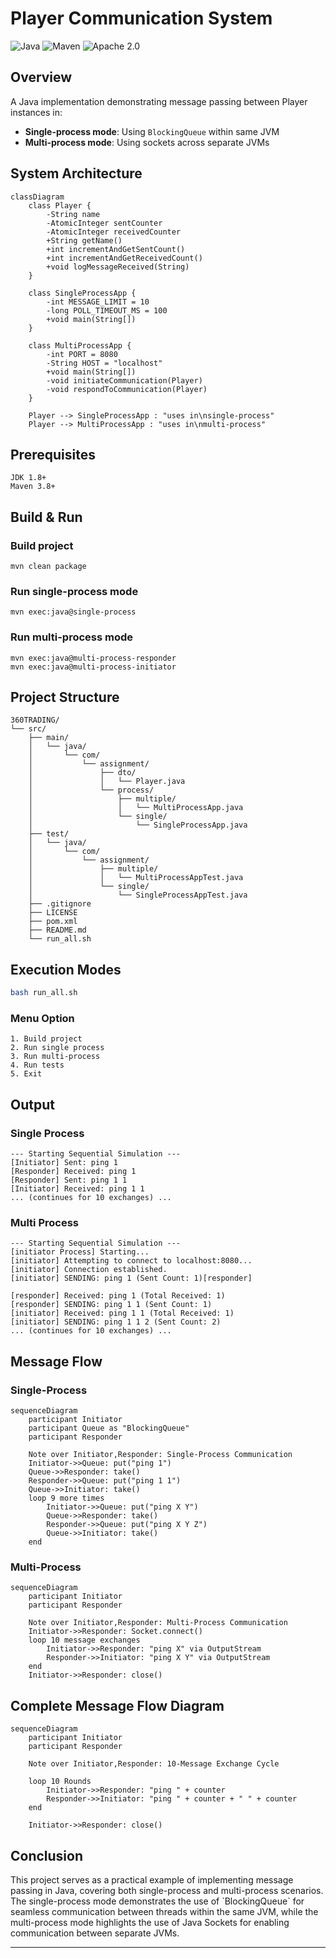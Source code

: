 # Player Communication System

![Java](https://img.shields.io/badge/Java-1.8-blue) ![Maven](https://img.shields.io/badge/Maven-3.8.5-red) ![Apache 2.0](https://img.shields.io/badge/License-Apache%202.0-blue)

## Overview

A Java implementation demonstrating message passing between Player instances in:

- **Single-process mode**: Using `BlockingQueue` within same JVM
- **Multi-process mode**: Using sockets across separate JVMs

## System Architecture

```mermaid
classDiagram
    class Player {
        -String name
        -AtomicInteger sentCounter
        -AtomicInteger receivedCounter
        +String getName()
        +int incrementAndGetSentCount()
        +int incrementAndGetReceivedCount()
        +void logMessageReceived(String)
    }

    class SingleProcessApp {
        -int MESSAGE_LIMIT = 10
        -long POLL_TIMEOUT_MS = 100
        +void main(String[])
    }

    class MultiProcessApp {
        -int PORT = 8080
        -String HOST = "localhost"
        +void main(String[])
        -void initiateCommunication(Player)
        -void respondToCommunication(Player)
    }

    Player --> SingleProcessApp : "uses in\nsingle-process"
    Player --> MultiProcessApp : "uses in\nmulti-process"
```

## Prerequisites

```
JDK 1.8+
Maven 3.8+
```

## Build & Run

### Build project
```
mvn clean package
```
### Run single-process mode
```
mvn exec:java@single-process
```
### Run multi-process mode
```
mvn exec:java@multi-process-responder
mvn exec:java@multi-process-initiator
```
## Project Structure

```
360TRADING/
└── src/
    ├── main/
    │   └── java/
    │       └── com/
    │           └── assignment/
    │               ├── dto/
    │               │   └── Player.java
    │               └── process/
    │                   ├── multiple/
    │                   │   └── MultiProcessApp.java
    │                   └── single/
    │                       └── SingleProcessApp.java
    ├── test/
    │   └── java/
    │       └── com/
    │           └── assignment/
    │               ├── multiple/
    │               │   └── MultiProcessAppTest.java
    │               └── single/
    │                   └── SingleProcessAppTest.java
    ├── .gitignore
    ├── LICENSE
    ├── pom.xml
    ├── README.md
    └── run_all.sh
```    

## Execution Modes

```bash
bash run_all.sh
```

### Menu Option

```
1. Build project
2. Run single process
3. Run multi-process
4. Run tests
5. Exit
```

## Output

### Single Process
``` 
--- Starting Sequential Simulation ---
[Initiator] Sent: ping 1
[Responder] Received: ping 1
[Responder] Sent: ping 1 1
[Initiator] Received: ping 1 1
... (continues for 10 exchanges) ...
```
### Multi Process
``` 
--- Starting Sequential Simulation ---
[initiator Process] Starting...
[initiator] Attempting to connect to localhost:8080...
[initiator] Connection established.
[initiator] SENDING: ping 1 (Sent Count: 1)[responder]

[responder] Received: ping 1 (Total Received: 1)
[responder] SENDING: ping 1 1 (Sent Count: 1)
[initiator] Received: ping 1 1 (Total Received: 1)
[initiator] SENDING: ping 1 1 2 (Sent Count: 2)
... (continues for 10 exchanges) ...
```

## Message Flow

### Single-Process

```mermaid
sequenceDiagram
    participant Initiator
    participant Queue as "BlockingQueue"
    participant Responder

    Note over Initiator,Responder: Single-Process Communication
    Initiator->>Queue: put("ping 1")
    Queue->>Responder: take()
    Responder->>Queue: put("ping 1 1")
    Queue->>Initiator: take()
    loop 9 more times
        Initiator->>Queue: put("ping X Y")
        Queue->>Responder: take()
        Responder->>Queue: put("ping X Y Z")
        Queue->>Initiator: take()
    end
```
### Multi-Process

```mermaid
sequenceDiagram
    participant Initiator
    participant Responder

    Note over Initiator,Responder: Multi-Process Communication
    Initiator->>Responder: Socket.connect()
    loop 10 message exchanges
        Initiator->>Responder: "ping X" via OutputStream
        Responder->>Initiator: "ping X Y" via OutputStream
    end
    Initiator->>Responder: close()
```

## Complete Message Flow Diagram
```mermaid
sequenceDiagram
    participant Initiator
    participant Responder
    
    Note over Initiator,Responder: 10-Message Exchange Cycle
    
    loop 10 Rounds
        Initiator->>Responder: "ping " + counter
        Responder->>Initiator: "ping " + counter + " " + counter
    end
    
    Initiator->>Responder: close()
```

## Conclusion

<p>This project serves as a practical example of implementing message passing in Java, covering both single-process and multi-process scenarios. The single-process mode demonstrates the use of `BlockingQueue` for seamless communication between threads within the same JVM, while the multi-process mode highlights the use of Java Sockets for enabling communication between separate JVMs. </p>

---

